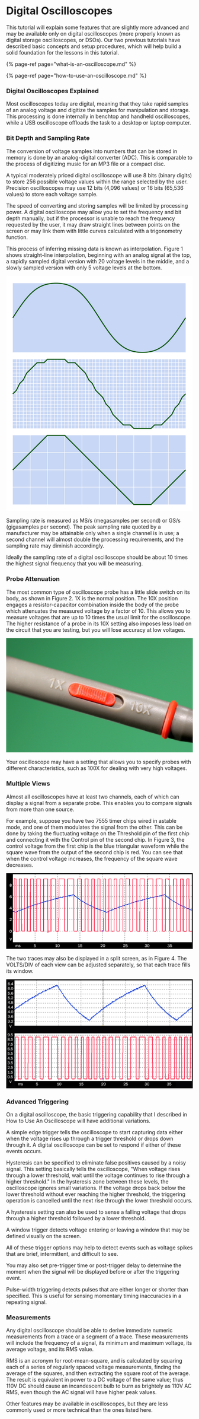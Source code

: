 # Digital Oscilloscopes

This tutorial will explain some features that are slightly more advanced and may be available only on digital oscilloscopes \(more properly known as digital storage oscilloscopes, or DSOs\). Our two previous tutorials have described basic concepts and setup procedures, which will help build a solid foundation for the lessons in this tutorial.

{% page-ref page="what-is-an-oscilloscope.md" %}

{% page-ref page="how-to-use-an-oscilloscope.md" %}

### Digital Oscilloscopes Explained

Most oscilloscopes today are digital, meaning that they take rapid samples of an analog voltage and digitize the samples for manipulation and storage. This processing is done internally in benchtop and handheld oscilloscopes, while a USB oscilloscope offloads the task to a desktop or laptop computer.

### Bit Depth and Sampling Rate

The conversion of voltage samples into numbers that can be stored in memory is done by an analog-digital converter \(ADC\). This is comparable to the process of digitizing music for an MP3 file or a compact disc.

A typical moderately priced digital oscilloscope will use 8 bits \(binary digits\) to store 256 possible voltage values within the range selected by the user. Precision oscilloscopes may use 12 bits \(4,096 values\) or 16 bits \(65,536 values\) to store each voltage sample.

The speed of converting and storing samples will be limited by processing power. A digital oscilloscope may allow you to set the frequency and bit depth manually, but if the processor is unable to reach the frequency requested by the user, it may draw straight lines between points on the screen or may link them with little curves calculated with a trigonometry function.

This process of inferring missing data is known as interpolation. Figure 1 shows straight-line interpolation, beginning with an analog signal at the top, a rapidly sampled digital version with 20 voltage levels in the middle, and a slowly sampled version with only 5 voltage levels at the bottom.

![Figure 1: Straight-line interpolation](../.gitbook/assets/figure-1.png)

Sampling rate is measured as MS/s \(megasamples per second\) or GS/s \(gigasamples per second\). The peak sampling rate quoted by a manufacturer may be attainable only when a single channel is in use; a second channel will almost double the processing requirements, and the sampling rate may diminish accordingly.

Ideally the sampling rate of a digital oscilloscope should be about 10 times the highest signal frequency that you will be measuring.

### Probe Attenuation

The most common type of oscilloscope probe has a little slide switch on its body, as shown in Figure 2. 1X is the normal position. The 10X position engages a resistor-capacitor combination inside the body of the probe which attenuates the measured voltage by a factor of 10. This allows you to measure voltages that are up to 10 times the usual limit for the oscilloscope. The higher resistance of a probe in its 10X setting also imposes less load on the circuit that you are testing, but you will lose accuracy at low voltages.

![Figure 2: 1X and 10X probe attenuation switch](../.gitbook/assets/figure-2%20%281%29.jpg)

Your oscilloscope may have a setting that allows you to specify probes with different characteristics, such as 100X for dealing with very high voltages.

### Multiple Views

Almost all oscilloscopes have at least two channels, each of which can display a signal from a separate probe. This enables you to compare signals from more than one source.

For example, suppose you have two 7555 timer chips wired in astable mode, and one of them modulates the signal from the other. This can be done by taking the fluctuating voltage on the Threshold pin of the first chip and connecting it with the Control pin of the second chip. In Figure 3, the control voltage from the first chip is the blue triangular waveform while the square wave from the output of the second chip is red. You can see that when the control voltage increases, the frequency of the square wave decreases.

![Figure 3: The control voltage and output signal of a 7555 timer](../.gitbook/assets/figure-3.png)

The two traces may also be displayed in a split screen, as in Figure 4. The VOLTS/DIV of each view can be adjusted separately, so that each trace fills its window.

![Figure 4: The control voltage and output voltage displayed on a split screen](../.gitbook/assets/figure-4.png)

### Advanced Triggering

On a digital oscilloscope, the basic triggering capability that I described in How to Use An Oscilloscope will have additional variations.

A simple edge trigger tells the oscilloscope to start capturing data either when the voltage rises up through a trigger threshold or drops down through it. A digital oscilloscope can be set to respond if either of these events occurs.

Hysteresis can be specified to eliminate false positives caused by a noisy signal. This setting basically tells the oscilloscope, "When voltage rises through a lower threshold, wait until the voltage continues to rise through a higher threshold." In the hysteresis zone between these levels, the oscilloscope ignores small variations. If the voltage drops back below the lower threshold without ever reaching the higher threshold, the triggering operation is cancelled until the next rise through the lower threshold occurs.

A hysteresis setting can also be used to sense a falling voltage that drops through a higher threshold followed by a lower threshold.

A window trigger detects voltage entering or leaving a window that may be defined visually on the screen.

All of these trigger options may help to detect events such as voltage spikes that are brief, intermittent, and difficult to see.

You may also set pre-trigger time or post-trigger delay to determine the moment when the signal will be displayed before or after the triggering event.

Pulse-width triggering detects pulses that are either longer or shorter than specified. This is useful for sensing momentary timing inaccuracies in a repeating signal.

### Measurements

Any digital oscilloscope should be able to derive immediate numeric measurements from a trace or a segment of a trace. These measurements will include the frequency of a signal, its minimum and maximum voltage, its average voltage, and its RMS value.

RMS is an acronym for root-mean-square, and is calculated by squaring each of a series of regularly spaced voltage measurements, finding the average of the squares, and then extracting the square root of the average. The result is equivalent in power to a DC voltage of the same value; thus 110V DC should cause an incandescent bulb to burn as brightely as 110V AC RMS, even though the AC signal will have higher peak values.

Other features may be available in oscilloscopes, but they are less commonly used or more technical than the ones listed here.

